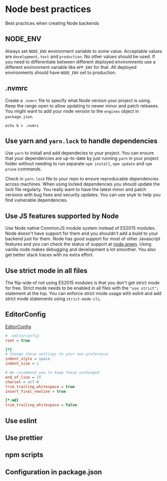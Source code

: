 # Node best practices

Best practices when creating Node backends

## NODE_ENV

Always set `NODE_ENV` environment variable to some value. Acceptable values are `development`, `test` and `production`. No other values should be used. If you need to differentiate between different deployed environments use a different environment variable like `APP_ENV` for that. All deployed environments should have `NODE_ENV` set to production.

## .nvmrc

Create a `.nvmrc` file to specify what Node version your project is using. Keep the range open to allow updating to newer minor and patch releases. You might want to add your node version to the `engines` object in `package.json`.

    echo 6 > .nvmrc
    
## Use yarn and `yarn.lock` to handle dependencies

Use `yarn` to install and add dependecies to your project. You can ensure that your dependencies are up-to-date by just running `yarn` in your project folder without needing to run separate `npm install`, `npm update` and `npm prune` commands.

Check in `yarn.lock` file to your repo to ensure reproducable dependencies across machines. When using locked dependencies you should update the lock file regularly. You really want to have the latest minor and patch versions with bug fixes and security updates. You can use snyk to help you find vulnerable dependencies.

## Use JS features supported by Node

Use Node native CommonJS module system instead of ES2015 modules. Node doesn't have support for them and you shouldn't add a build to your backend just for them. Node has good support for most of other Javascript features and you can check the status of support at [node.green](http://node.green/). Using vanilla node makes debugging and development a lot smoother. You also get better stack traces with no extra effort.

## Use strict mode in all files

The flip-side of not using ES2015 modules is that you don't get strict mode for free. Strict mode needs to be enabled in all files with the `"use strict";` statement at the top. You can enforce strict mode usage with eslint and add strict mode statements using `strict-mode-cli`.

## EditorConfig

[EditorConfig](http://editorconfig.org/)

```ini
# .editorconfig
root = true

[*]
# Change these settings to your own preference
indent_style = space
indent_size = 2

# We recommend you to keep these unchanged
end_of_line = lf
charset = utf-8
trim_trailing_whitespace = true
insert_final_newline = true

[*.md]
trim_trailing_whitespace = false
```

## Use eslint

## Use prettier

## npm scripts

## Configuration in package.json

